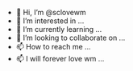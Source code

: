 - 👋 Hi, I’m @sclovewm
- 👀 I’m interested in ...
- 🌱 I’m currently learning ...
- 💞️ I’m looking to collaborate on ...
- 📫 How to reach me ...
- 📫 I will forever love wm ...

<!---
sclovewm/sclovewm is a ✨ special ✨ repository because its `README.md` (this file) appears on your GitHub profile.
You can click the Preview link to take a look at your changes.
--->
